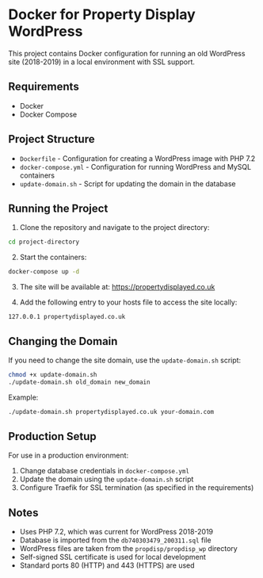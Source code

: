 # Docker for Property Display WordPress

This project contains Docker configuration for running an old WordPress site (2018-2019) in a local environment with SSL support.

## Requirements

- Docker
- Docker Compose

## Project Structure

- `Dockerfile` - Configuration for creating a WordPress image with PHP 7.2
- `docker-compose.yml` - Configuration for running WordPress and MySQL containers
- `update-domain.sh` - Script for updating the domain in the database

## Running the Project

1. Clone the repository and navigate to the project directory:

```bash
cd project-directory
```

2. Start the containers:

```bash
docker-compose up -d
```

3. The site will be available at: https://propertydisplayed.co.uk

4. Add the following entry to your hosts file to access the site locally:

```
127.0.0.1 propertydisplayed.co.uk
```

## Changing the Domain

If you need to change the site domain, use the `update-domain.sh` script:

```bash
chmod +x update-domain.sh
./update-domain.sh old_domain new_domain
```

Example:
```bash
./update-domain.sh propertydisplayed.co.uk your-domain.com
```

## Production Setup

For use in a production environment:

1. Change database credentials in `docker-compose.yml`
2. Update the domain using the `update-domain.sh` script
3. Configure Traefik for SSL termination (as specified in the requirements)

## Notes

- Uses PHP 7.2, which was current for WordPress 2018-2019
- Database is imported from the `db740303479_200311.sql` file
- WordPress files are taken from the `propdisp/propdisp_wp` directory
- Self-signed SSL certificate is used for local development
- Standard ports 80 (HTTP) and 443 (HTTPS) are used
